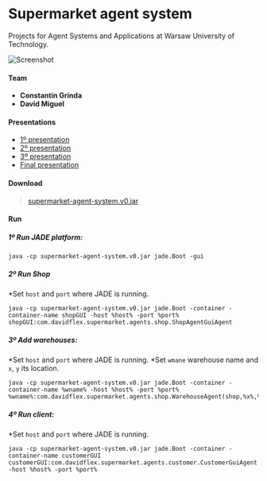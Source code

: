 # Supermarket agent system

Projects for Agent Systems and Applications at Warsaw University of Technology.

![Screenshot](https://raw.githubusercontent.com/davidmigloz/supermarket-agent-system/master/src/main/resources/img/Screenshot.gif)

#### Team 
- **Constantin Grinda**
- **David Miguel**

#### Presentations

- [1º presentation](https://drive.google.com/open?id=0B2aEyRV9M0lJTkpjOTJSaGJ6d1E)
- [2º presentation](https://drive.google.com/open?id=12V8Tjkx-c9VSXX1L477lBETtkwmw4xSInk_B-8T2T2s)
- [3º presentation](https://drive.google.com/open?id=1DdmBigvGwiWSKQNg1pgzymJv6_ncaHGVgLyAK2GzOmM)
- [Final presentation](https://drive.google.com/open?id=1hLi-I9B4hDYvsHSdTCRLf1VoHezDzqg9uBuCVAfICds)

#### Download

> [supermarket-agent-system.v0.jar](https://github.com/davidmigloz/supermarket-agent-system/releases/download/v0/supermarket-agent-system.v0.jar)

#### Run 

##### 1º Run JADE platform:
```
java -cp supermarket-agent-system.v0.jar jade.Boot -gui
```

##### 2º Run Shop
*Set `host` and `port` where JADE is running.
```
java -cp supermarket-agent-system.v0.jar jade.Boot -container -container-name shopGUI -host %host% -port %port% 
shopGUI:com.davidflex.supermarket.agents.shop.ShopAgentGuiAgent
```

##### 3º Add warehouses:
*Set `host` and `port` where JADE is running.
*Set `wmane` warehouse name and `x`, `y` its location.
```
java -cp supermarket-agent-system.v0.jar jade.Boot -container -container-name %wname% -host %host% -port %port%
%wname%:com.davidflex.supermarket.agents.shop.WarehouseAgent(shop,%x%,%y%)
```

##### 4º Run client:
*Set `host` and `port` where JADE is running.
```
java -cp supermarket-agent-system.v0.jar jade.Boot -container -container-name customerGUI
customerGUI:com.davidflex.supermarket.agents.customer.CustomerGuiAgent -host %host% -port %port%
```
